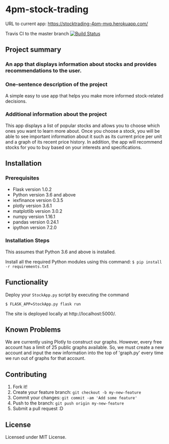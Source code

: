 # 4pm-stock-trading

URL to current app: https://stocktrading-4pm-mvp.herokuapp.com/

Travis CI to the master branch
<a href="https://travis-ci.org/ucsb-cs48-w19/4pm-stock-trading">
<img src="https://travis-ci.org/ucsb-cs48-w19/4pm-stock-trading.svg?branch=master" alt="Build Status">
</a>

## Project summary

### An app that displays information about stocks and provides recommendations to the user.

### One-sentence description of the project

A simple easy to use app that helps you make more informed stock-related decisions.

### Additional information about the project

This app displays a list of popular stocks and allows you to choose which ones you want to learn more about. Once you choose a stock, you will be able to see important information about it such as its current price per unit and a graph of its recent price history. In addition, the app will recommend stocks for you to buy based on your interests and specifications.

## Installation

### Prerequisites

* Flask version 1.0.2
* Python version 3.6 and above
* iexfinance version 0.3.5
* plotly version 3.6.1
* matplotlib version 3.0.2
* numpy version 1.16.1
* pandas version 0.24.1
* ipython version 7.2.0

### Installation Steps

This assumes that Python 3.6 and above is installed.

Install all the required Python modules using this command:
`$ pip install -r requirements.txt`

## Functionality

Deploy your `StockApp.py` script by executing the command

`$ FLASK_APP=StockApp.py flask run`

The site is deployed locally at http://localhost:5000/.

## Known Problems

We are currently using Plotly to construct our graphs. However, every free account has a limit of 25 public graphs available. So, we must create a new account and input the new information into the top of 'graph.py' every time we run out of graphs for that account.

## Contributing

1. Fork it!
2. Create your feature branch: `git checkout -b my-new-feature`
3. Commit your changes: `git commit -am 'Add some feature'`
4. Push to the branch: `git push origin my-new-feature`
5. Submit a pull request :D

## License

Licensed under MIT License.
